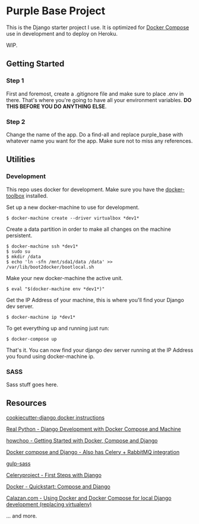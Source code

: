 Purple Base Project
===================

This is the Django starter project I use. It is optimized for [Docker Compose](https://docs.docker.com/compose/) use in development and to deploy on Heroku.

WIP.

## Getting Started

### Step 1
First and foremost, create a .gitignore file and make sure to place
.env in there. That's where you're going to have all your environment
variables. **DO THIS BEFORE YOU DO ANYTHING ELSE**.

### Step 2
Change the name of the app. Do a find-all and replace purple_base
with whatever name you want for the app. Make sure not to miss any
references.

## Utilities

### Development
This repo uses docker for development. Make sure you have the [docker-toolbox](https://www.docker.com/products/docker-toolbox) installed.

Set up a new docker-machine to use for development.
```
$ docker-machine create --driver virtualbox *dev1*
```

Create a data partition in order to make all changes on the machine persistent.
```
$ docker-machine ssh *dev1*
$ sudo su
$ mkdir /data
$ echo 'ln -sfn /mnt/sda1/data /data' >> /var/lib/boot2docker/bootlocal.sh
```

Make your new docker-machine the active unit.
```
$ eval "$(docker-machine env *dev1*)"
```

Get the IP Address of your machine, this is where you'll find your Django dev server.
```
$ docker-machine ip *dev1*
```

To get everything up and running just run:
```
$ docker-compose up
```

That's it. You can now find your django dev server running at the IP Address you found using docker-machine ip.

### SASS
Sass stuff goes here.

## Resources

[cookiecutter-django docker instructions](https://cookiecutter-django.readthedocs.org/en/latest/developing-locally-docker.html)

[Real Python - Django Development with Docker Compose and Machine](https://realpython.com/blog/python/django-development-with-docker-compose-and-machine/)

[howchoo - Getting Started with Docker, Compose and Django](https://howchoo.com/g/y2y1mtkznda/getting-started-with-docker-compose-and-django)

[Docker compose and Django - Also has Celery + RabbitMQ integration](http://damdev.me/docker/2015/10/28/docker-compose-django.html)

[gulp-sass](https://github.com/dlmanning/gulp-sass)


[Celeryproject - First Steps with Django](http://docs.celeryproject.org/en/latest/django/first-steps-with-django.html)

[Docker - Quickstart: Compose and Django](https://docs.docker.com/compose/django/)

[Calazan.com - Using Docker and Docker Compose for local Django development (replacing virtualenv)](https://www.calazan.com/using-docker-and-docker-compose-for-local-django-development-replacing-virtualenv/)

... and more.
